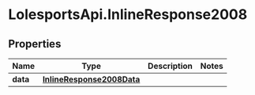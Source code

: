 # LolesportsApi.InlineResponse2008

## Properties
Name | Type | Description | Notes
------------ | ------------- | ------------- | -------------
**data** | [**InlineResponse2008Data**](InlineResponse2008Data.md) |  | 
